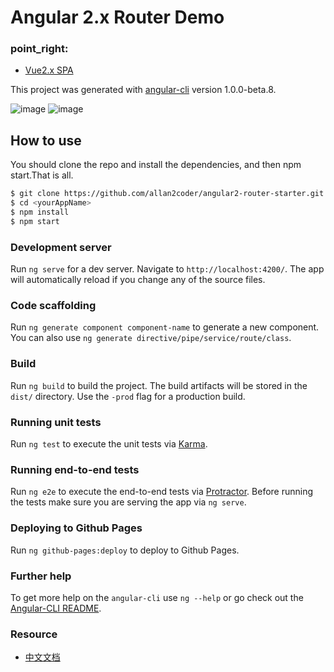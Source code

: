 # Angular 2.x Router Demo


### point_right:
- [Vue2.x SPA](https://github.com/allan2coder/VUE2-SPA-Tutorial)

This project was generated with [angular-cli](https://github.com/angular/angular-cli) version 1.0.0-beta.8.

![image](https://raw.githubusercontent.com/allan2coder/angular2-router-starter/master/public/img/2.png)
![image](https://raw.githubusercontent.com/allan2coder/angular2-router-starter/master/public/img/1.png)

## How to use
You should clone the repo and install the dependencies, and then npm start.That is all.

```bash
$ git clone https://github.com/allan2coder/angular2-router-starter.git <yourAppName>
$ cd <yourAppName>
$ npm install
$ npm start
```

### Development server
Run `ng serve` for a dev server. Navigate to `http://localhost:4200/`. The app will automatically reload if you change any of the source files.

### Code scaffolding

Run `ng generate component component-name` to generate a new component. You can also use `ng generate directive/pipe/service/route/class`.

### Build

Run `ng build` to build the project. The build artifacts will be stored in the `dist/` directory. Use the `-prod` flag for a production build.

### Running unit tests

Run `ng test` to execute the unit tests via [Karma](https://karma-runner.github.io).

### Running end-to-end tests

Run `ng e2e` to execute the end-to-end tests via [Protractor](http://www.protractortest.org/). 
Before running the tests make sure you are serving the app via `ng serve`.

### Deploying to Github Pages

Run `ng github-pages:deploy` to deploy to Github Pages.

### Further help

To get more help on the `angular-cli` use `ng --help` or go check out the [Angular-CLI README](https://github.com/angular/angular-cli/blob/master/README.md).

### Resource
- [中文文档](https://angular.cn/)
